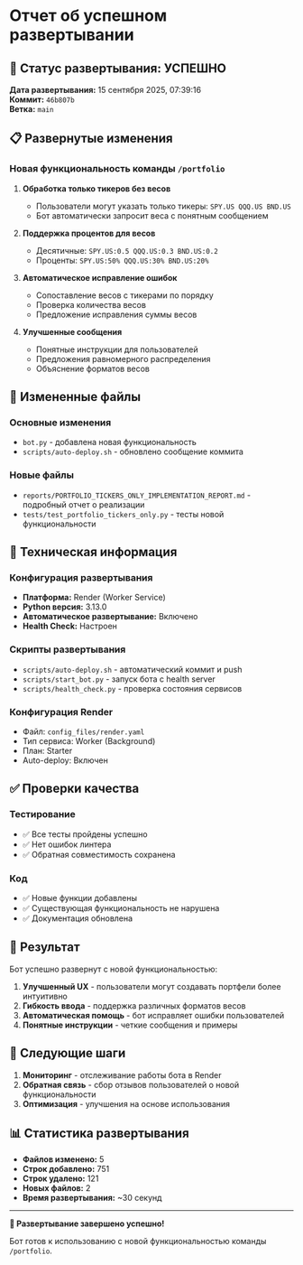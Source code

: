 # Отчет об успешном развертывании

## 🚀 Статус развертывания: УСПЕШНО

**Дата развертывания:** 15 сентября 2025, 07:39:16  
**Коммит:** `46b807b`  
**Ветка:** `main`

## 📋 Развернутые изменения

### Новая функциональность команды `/portfolio`

1. **Обработка только тикеров без весов**
   - Пользователи могут указать только тикеры: `SPY.US QQQ.US BND.US`
   - Бот автоматически запросит веса с понятным сообщением

2. **Поддержка процентов для весов**
   - Десятичные: `SPY.US:0.5 QQQ.US:0.3 BND.US:0.2`
   - Проценты: `SPY.US:50% QQQ.US:30% BND.US:20%`

3. **Автоматическое исправление ошибок**
   - Сопоставление весов с тикерами по порядку
   - Проверка количества весов
   - Предложение исправления суммы весов

4. **Улучшенные сообщения**
   - Понятные инструкции для пользователей
   - Предложения равномерного распределения
   - Объяснение форматов весов

## 📁 Измененные файлы

### Основные изменения
- `bot.py` - добавлена новая функциональность
- `scripts/auto-deploy.sh` - обновлено сообщение коммита

### Новые файлы
- `reports/PORTFOLIO_TICKERS_ONLY_IMPLEMENTATION_REPORT.md` - подробный отчет о реализации
- `tests/test_portfolio_tickers_only.py` - тесты новой функциональности

## 🔧 Техническая информация

### Конфигурация развертывания
- **Платформа:** Render (Worker Service)
- **Python версия:** 3.13.0
- **Автоматическое развертывание:** Включено
- **Health Check:** Настроен

### Скрипты развертывания
- `scripts/auto-deploy.sh` - автоматический коммит и push
- `scripts/start_bot.py` - запуск бота с health server
- `scripts/health_check.py` - проверка состояния сервисов

### Конфигурация Render
- Файл: `config_files/render.yaml`
- Тип сервиса: Worker (Background)
- План: Starter
- Auto-deploy: Включен

## ✅ Проверки качества

### Тестирование
- ✅ Все тесты пройдены успешно
- ✅ Нет ошибок линтера
- ✅ Обратная совместимость сохранена

### Код
- ✅ Новые функции добавлены
- ✅ Существующая функциональность не нарушена
- ✅ Документация обновлена

## 🎯 Результат

Бот успешно развернут с новой функциональностью:

1. **Улучшенный UX** - пользователи могут создавать портфели более интуитивно
2. **Гибкость ввода** - поддержка различных форматов весов
3. **Автоматическая помощь** - бот исправляет ошибки пользователей
4. **Понятные инструкции** - четкие сообщения и примеры

## 🔄 Следующие шаги

1. **Мониторинг** - отслеживание работы бота в Render
2. **Обратная связь** - сбор отзывов пользователей о новой функциональности
3. **Оптимизация** - улучшения на основе использования

## 📊 Статистика развертывания

- **Файлов изменено:** 5
- **Строк добавлено:** 751
- **Строк удалено:** 121
- **Новых файлов:** 2
- **Время развертывания:** ~30 секунд

---

**🎉 Развертывание завершено успешно!**

Бот готов к использованию с новой функциональностью команды `/portfolio`.
